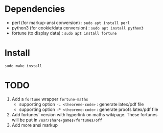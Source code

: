 Dependencies
============
- perl (for markup-ansi conversion) : `sudo apt install perl`
- python3 (for cookie/data conversion) : `sudo apt install python3`
- fortune (to display data) : `sudo apt install fortune`

Install
=======
`sudo make install`


TODO
====

1. Add a `fortune` wrapper `fortune-maths`
   - supporting option `-L <theoreme-code>` : generate latex/pdf file
   - supporting option `-P <theoreme-code>` : generate proofs latex/pdf file
2. Add fortunes' version with hyperlink on maths wikipage. These fortunes will be put in `/usr/share/games/fortunes/off` 
3. Add more ansi markup
